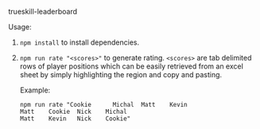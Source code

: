 trueskill-leaderboard

Usage:

1. `npm install` to install dependencies.

1. `npm run rate "<scores>"` to generate rating. `<scores>` are tab delimited rows of player positions which can be easily retrieved from an excel sheet by simply highlighting the region and copy and pasting. 

    Example:
    ```
    npm run rate "Cookie      Michal  Matt    Kevin
    Matt    Cookie  Nick    Michal
    Matt    Kevin   Nick    Cookie"
    ``` 
